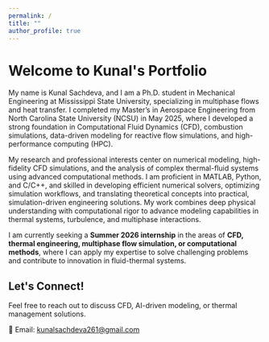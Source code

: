 ```yaml
---
permalink: /
title: ""
author_profile: true
---
```


# Welcome to Kunal's Portfolio

My name is Kunal Sachdeva, and I am a Ph.D. student in Mechanical Engineering at Mississippi State University, specializing in multiphase flows and heat transfer. I completed my Master’s in Aerospace Engineering from North Carolina State University (NCSU) in May 2025, where I developed a strong foundation in Computational Fluid Dynamics (CFD), combustion simulations, data-driven modeling for reactive flow simulations, and high-performance computing (HPC).

My research and professional interests center on numerical modeling, high-fidelity CFD simulations, and the analysis of complex thermal-fluid systems using advanced computational methods. I am proficient in MATLAB, Python, and C/C++, and skilled in developing efficient numerical solvers, optimizing simulation workflows, and translating theoretical concepts into practical, simulation-driven engineering solutions. My work combines deep physical understanding with computational rigor to advance modeling capabilities in thermal systems, turbulence, and multiphase interactions.

I am currently seeking a **Summer 2026 internship** in the areas of **CFD, thermal engineering, multiphase flow simulation, or computational methods**, where I can apply my expertise to solve challenging problems and contribute to innovation in fluid-thermal systems.

## Let's Connect!
Feel free to reach out to discuss CFD, AI-driven modeling, or thermal management solutions.  

📧 Email: kunalsachdeva261@gmail.com 
